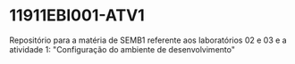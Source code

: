 # 11911EBI001-ATV1
Repositório para a matéria de SEMB1 referente aos laboratórios 02 e 03  e a atividade 1: "Configuração do ambiente de desenvolvimento"
